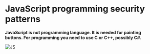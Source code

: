 # JavaScript programming security patterns

**JavaScript is not programming language. 
It is needed for painting buttons. For programming you need to use C or C++, possibly C#.**

![JS](http://img1.joyreactor.cc/pics/post/it-%D1%8E%D0%BC%D0%BE%D1%80-geek-5945437.jpeg)